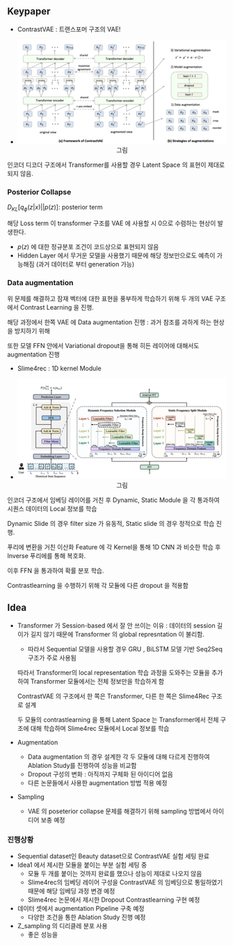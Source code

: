 ## Keypaper 

- ContrastVAE : 트랜스포머 구조의 VAE!
- <p align = "center">
  <img width = "500" src = "https://github.com/skdytpq/capstone/blob/main/exp/Contrast1.png?raw=True">
  <br>
  그림 
</p>
인코더 디코더 구조에서 Transformer를 사용할 경우 Latent Space 의 표현이 제대로 되지 않음.

### Posterior Collapse

 $D_{KL}[q_{\phi}(z\vert x ) \vert \vert p(z)]$: posterior term

해당 Loss term 이 transformer 구조를 VAE 에 사용할 시 0으로 수렴하는 현상이 발생한다. 

- $p(z)$ 에 대한 정규분포 조건이 코드상으로 표현되지 않음
- Hidden Layer 에서 무거운 모델을 사용했기 때문에 해당 정보만으로도 예측이 가능해짐 (과거 데이터로 부터 generation 가능)

### Data augmentation

위 문제를 해결하고 잠재 벡터에 대한 표현을 풍부하게 학습하기 위해 두 개의 VAE 구조에서 Contrast Learning 을 진행.

해당 과정에서 한쪽 VAE 에 Data augmentation 진행 : 과거 참조를 과하게 하는 현상을 방지하기 위해

또한 모델 FFN 안에서 Variational dropout을 통해 히든 레이어에 대해서도 augmentation 진행

- Slime4rec : 1D kernel Module 

- <p align = "center">
  <img width = "500" src = "https://github.com/skdytpq/capstone/blob/main/exp/Contrast2.png?raw=True">
  <br>
  그림 
</p>
인코더 구조에서 임베딩 레이어를 거친 후 Dynamic, Static Module 을 각 통과하여 시퀀스 데이터의 Local 정보를 학습

Dynamic Slide 의 경우 filter size 가 유동적, Static slide 의 경우 정적으로 학습 진행. 

푸리에 변환을 거친 이산화 Feature 에 각 Kernel을 통해 1D CNN 과 비슷한 학습 후 Inverse 푸리에를 통해 복호화.

이후 FFN 을 통과하여 확률 분포 학습.

Contrastlearning 을 수행하기 위해 각 모듈에 다른 dropout 을 적용함

## Idea

- Transformer 가 Session-based 에서 잘 안 쓰이는 이유 : 데이터의 session 길이가 길지 않기 때문에 Transformer 의 global represntation 이 불리함.

  - 따라서 Sequential 모델을 사용할 경우 GRU , BiLSTM 모델 기반 Seq2Seq 구조가 주로 사용됨

  따라서 Transformer의 local representation 학습 과정을 도와주는 모듈을 추가하여 Transformer 모듈에서는 전체 정보만을 학습하게 함

  ContrastVAE 의 구조에서 한 쪽은 Transformer, 다른 한 쪽은 Slime4Rec 구조로 설계

  두 모듈의 contrastlearning 을 통해 Latent Space 는 Transformer에서 전체 구조에 대해 학습하며 Slime4rec 모듈에서 Local 정보를 학습

- Augmentation

  - Data augmentation 의 경우 설계한 각 두 모듈에 대해 다르게 진행하여 Ablation Study를 진행하여 성능을 비교함
  - Dropout 구성의 변화 : 아직까지 구체화 된 아이디어 없음
  - 다른 논문들에서 사용한 augmentation 방법 적용 예정

- Sampling 

  - VAE 의 poseterior collapse 문제를 해결하기 위해 sampling 방법에서 아이디어 보충 예정

### 진행상황

- Sequential dataset인 Beauty dataset으로 ContrastVAE 실험 세팅 완료
- Idea1 에서 제시한 모듈을 붙이는 부분 실험 세팅 중
  - 모듈 두 개를 붙이는 것까지 완료를 했으나 성능이 제대로 나오지 않음
  - Slime4rec의 임베딩 레이어 구성을 ContrastVAE 의 임베딩으로 통일하였기 때문에 해당 임베딩 과정 변경 예정
  - Slime4rec 논문에서 제시한 Dropout Contrastlearning 구현 예정
- 데이터 셋에서 augmentation Pipeline 구축 예정
  - 다양한 조건을 통한 Ablation Study 진행 예정
- Z_sampling 의 디리클레 분포 사용
  - 좋은 성능을 

